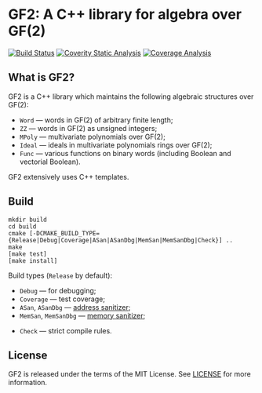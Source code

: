 GF2: A C++ library for algebra over GF(2)
=========================================

[![Build Status](https://travis-ci.org/agievich/GF2.svg?branch=master)](https://travis-ci.org/agievich/GF2)
[![Coverity Static Analysis](https://scan.coverity.com/projects/9408/badge.svg)](https://scan.coverity.com/projects/agievich-gf2)
[![Coverage Analysis](https://codecov.io/gh/agievich/GF2/coverage.svg?branch=master)](https://codecov.io/gh/agievich/GF2?branch=master)

What is GF2?
-------------

GF2 is a C++ library which maintains the following algebraic structures 
over GF(2): 

- `Word` — words in GF(2) of arbitrary finite length;
- `ZZ` — words in GF(2) as unsigned integers;
- `MPoly` — multivariate polynomials over GF(2);
- `Ideal` — ideals in multivariate polynomials rings over GF(2);
- `Func` — various functions on binary words (including Boolean and vectorial Boolean).

GF2 extensively uses C++ templates.

Build
-----

    mkdir build
    cd build
    cmake [-DCMAKE_BUILD_TYPE={Release|Debug|Coverage|ASan|ASanDbg|MemSan|MemSanDbg|Check}] ..
    make
    [make test]
    [make install]

Build types (`Release` by default):
   
-  `Debug` — for debugging;
-  `Coverage` — test coverage;
-  `ASan`, `ASanDbg` — [address sanitizer](http://en.wikipedia.org/wiki/AddressSanitizer);
-  `MemSan`, `MemSanDbg` — [memory sanitizer](http://code.google.com/p/memory-sanitizer/);
*  `Check` — strict compile rules.

License
-------

GF2 is released under the terms of the MIT License. 
See [LICENSE](LICENSE) for more information.
